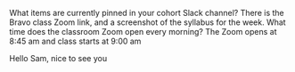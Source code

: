 What items are currently pinned in your cohort Slack channel?
There is the Bravo class Zoom link, and a screenshot of the syllabus for the week.
What time does the classroom Zoom open every morning?
The Zoom opens at 8:45 am and class starts at 9:00 am

Hello Sam, nice to see you